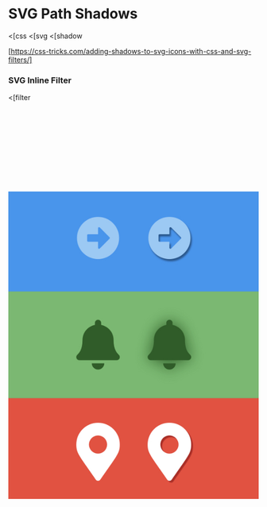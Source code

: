 # SVG Path Shadows
<[css
<[svg
<[shadow

[https://css-tricks.com/adding-shadows-to-svg-icons-with-css-and-svg-filters/]


### SVG Inline Filter
<[filter

<svg>
    <filter id="shadow1">
      <feDropShadow 
          dx="-0.8"
          dy="-0.8" 
          stdDeviation="0"
          flood-color="pink" 
          flood-opacity="0.5"
      />
    </filter>
</svg>

![example image](./images/9E8447B5-6F27-4689-ABB8-F75CB02CBD1C.jpeg)
